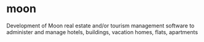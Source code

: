 # moon
Development of Moon real estate and/or tourism management software to administer and manage hotels, buildings, vacation homes, flats, apartments
